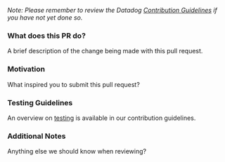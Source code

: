 *Note: Please remember to review the Datadog [Contribution Guidelines](https://github.com/DataDog/dd-agent/blob/master/CONTRIBUTING.md)
if you have not yet done so.*


### What does this PR do?

A brief description of the change being made with this pull request.

### Motivation

What inspired you to submit this pull request?

### Testing Guidelines

An overview on [testing](https://github.com/DataDog/dd-agent/blob/master/tests/README.md)
is available in our contribution guidelines.

### Additional Notes

Anything else we should know when reviewing?
